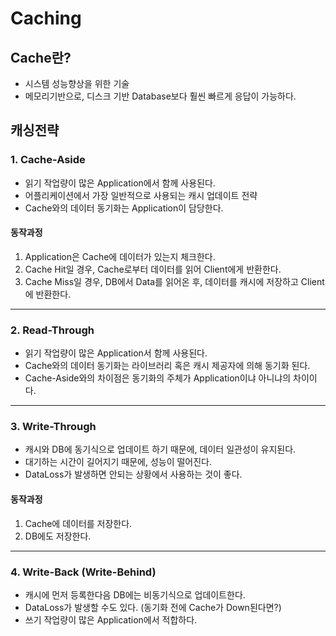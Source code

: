 # Caching

## Cache란?
- 시스템 성능향상을 위한 기술
- 메모리기반으로, 디스크 기반 Database보다 훨씬 빠르게 응답이 가능하다.

## 캐싱전략

### 1. Cache-Aside
- 읽기 작업량이 많은 Application에서 함께 사용된다.
- 어플리케이션에서 가장 일반적으로 사용되는 캐시 업데이트 전략
- Cache와의 데이터 동기화는 Application이 담당한다.

#### 동작과정
1. Application은 Cache에 데이터가 있는지 체크한다.
2. Cache Hit일 경우, Cache로부터 데이터를 읽어 Client에게 반환한다.
3. Cache Miss일 경우, DB에서 Data를 읽어온 후, 데이터를 캐시에 저장하고 Client에 반환한다.
***

### 2. Read-Through
- 읽기 작업량이 많은 Application서 함께 사용된다.
- Cache와의 데이터 동기화는 라이브러리 혹은 캐시 제공자에 의해 동기화 된다.
- Cache-Aside와의 차이점은 동기화의 주체가 Application이냐 아니냐의 차이이다.
***

### 3. Write-Through
- 캐시와 DB에 동기식으로 업데이트 하기 때문에, 데이터 일관성이 유지된다.
- 대기하는 시간이 길어지기 때문에, 성능이 떨어진다.
- DataLoss가 발생하면 안되는 상황에서 사용하는 것이 좋다.

#### 동작과정
1. Cache에 데이터를 저장한다.
2. DB에도 저장한다.
***
### 4. Write-Back (Write-Behind)
- 캐시에 먼저 등록한다음 DB에는 비동기식으로 업데이트한다.
- DataLoss가 발생할 수도 있다. (동기화 전에 Cache가 Down된다면?)
- 쓰기 작업량이 많은 Application에서 적합하다.